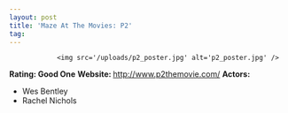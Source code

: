 ```yaml
---
layout: post
title: 'Maze At The Movies: P2'
tag: 
---
```



                <img src='/uploads/p2_poster.jpg' alt='p2_poster.jpg' />
<p><strong>Rating: Good One</strong>
<strong>Website: </strong><a href="http://www.p2themovie.com/"><a href="http://www.p2themovie.com/">http://www.p2themovie.com/</a></a>
<strong>Actors: </strong></p>
<ul>
    <li>Wes Bentley</li>
    <li>Rachel Nichols</li>
</ul>
            
